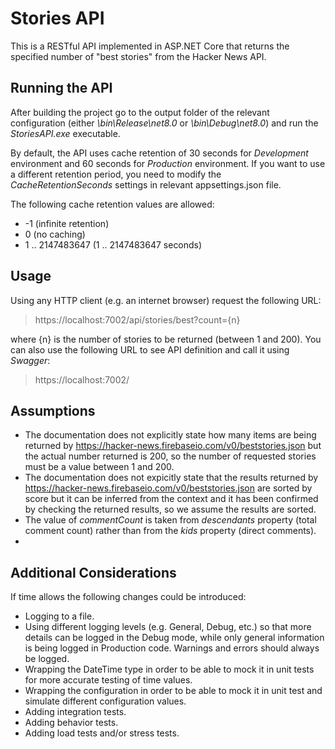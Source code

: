 ﻿# Stories API

This is a RESTful API implemented in ASP.NET Core that returns the specified number of "best stories" from the Hacker News API.

## Running the API

After building the project go to the output folder of the relevant configuration (either *\bin\Release\net8.0* or *\bin\Debug\net8.0*) and run the *StoriesAPI.exe* executable.

By default, the API uses cache retention of 30 seconds for *Development* environment and 60 seconds for *Production* environment. If you want to use a different retention period, you need to modify the *CacheRetentionSeconds* settings in relevant appsettings.json file.

The following cache retention values are allowed:

- -1 (infinite retention)
- 0 (no caching)
-  1 .. 2147483647 (1 .. 2147483647 seconds)

## Usage

Using any HTTP client (e.g. an internet browser) request the following URL:
> https://localhost:7002/api/stories/best?count={n}

where {n} is the number of stories to be returned (between 1 and 200).
You can also use the following URL to see API definition and call it using *Swagger*:
> https://localhost:7002/

## Assumptions

- The documentation does not explicitly state how many items are being returned by https://hacker-news.firebaseio.com/v0/beststories.json but the actual number returned is 200, so the number of requested stories must be a value between 1 and 200.
- The documentation does not expicitly state that the results returned by https://hacker-news.firebaseio.com/v0/beststories.json are sorted by score but it can be inferred from the context and it has been confirmed by checking the returned results, so we assume the results are sorted.
- The value of *commentCount* is taken from *descendants* property (total comment count) rather than from the *kids* property (direct comments).
- 

## Additional Considerations

If time allows the following changes could be introduced:

- Logging to a file.
- Using different logging levels (e.g. General, Debug, etc.) so that more details can be logged in the Debug mode, while only general information is being logged in Production code. Warnings and errors should always be logged.
- Wrapping the DateTime type in order to be able to mock it in unit tests for more accurate testing of time values.
- Wrapping the configuration in order to be able to mock it in unit test and simulate different configuration values.
- Adding integration tests.
- Adding behavior tests.
- Adding load tests and/or stress tests.